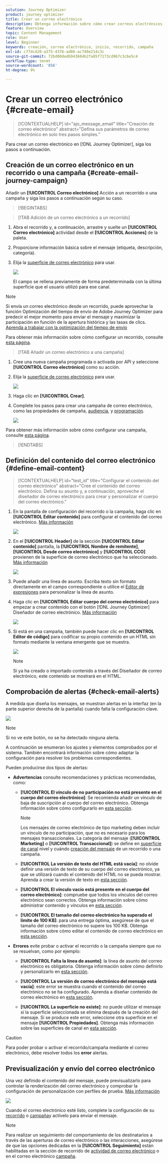 ```yaml
---
solution: Journey Optimizer
product: journey optimizer
title: Crear un correo electrónico
description: Obtenga información sobre cómo crear correos electrónicos en Journey Optimizer
feature: Overview
topic: Content Management
role: User
level: Beginner
keywords: creación, correo electrónico, inicio, recorrido, campaña
exl-id: c77dc420-a375-4376-ad86-ac740e214c3c
source-git-commit: 72bd00dedb943604b2fa85f7173cd967c3cbe5c4
workflow-type: tm+mt
source-wordcount: '856'
ht-degree: 9%

---
```


# Crear un correo electrónico {#create-email}

>[!CONTEXTUALHELP]
>id="ajo_message_email"
>title="Creación de correo electrónico"
>abstract="Defina sus parámetros de correo electrónico en solo tres pasos simples."

Para crear un correo electrónico en [!DNL Journey Optimizer], siga los pasos a continuación.

## Creación de un correo electrónico en un recorrido o una campaña {#create-email-journey-campaign}

Añadir un **[!UICONTROL Correo electrónico]** Acción a un recorrido o una campaña y siga los pasos a continuación según su caso.

>[!BEGINTABS]

>[!TAB Adición de un correo electrónico a un recorrido]

1. Abra el recorrido y, a continuación, arrastre y suelte un **[!UICONTROL Correo electrónico]** actividad desde el **[!UICONTROL Acciones]** de la paleta.

1. Proporcione información básica sobre el mensaje (etiqueta, descripción, categoría).

1. Elija la [superficie de correo electrónico](email-settings.md) para usar.

   ![](assets/email_journey.png)

   El campo se rellena previamente de forma predeterminada con la última superficie que el usuario utilizó para ese canal.

>[!NOTE]
>
>Si envía un correo electrónico desde un recorrido, puede aprovechar la función Optimización del tiempo de envío de Adobe Journey Optimizer para predecir el mejor momento para enviar el mensaje y maximizar la participación en función de la apertura histórica y las tasas de clics. [Aprenda a trabajar con la optimización del tiempo de envío](../building-journeys/journeys-message.md#send-time-optimization)

Para obtener más información sobre cómo configurar un recorrido, consulte [esta página](../building-journeys/journey-gs.md).

>[!TAB Añadir un correo electrónico a una campaña]

1. Cree una nueva campaña programada o activada por API y seleccione **[!UICONTROL Correo electrónico]** como su acción.

1. Elija la [superficie de correo electrónico](email-settings.md) para usar.

   ![](assets/email_campaign.png)

1. Haga clic en **[!UICONTROL Crear]**.

1. Complete los pasos para crear una campaña de correo electrónico, como las propiedades de campaña, [audiencia](../audience/about-audiences.md), y [programación](../campaigns/create-campaign.md#schedule).

   ![](assets/email_campaign_steps.png)

<!--
From the **[!UICONTROL Action]** section, specify if you want to track how your recipients react to your delivery: you can track email opens, and/or clicks on links and buttons in your email.

![](assets/email_campaign_tracking.png)
-->

Para obtener más información sobre cómo configurar una campaña, consulte [esta página](../campaigns/get-started-with-campaigns.md).

>[!ENDTABS]

## Definición del contenido del correo electrónico {#define-email-content}

<!-- update the quarry component with right ID value-->

>[!CONTEXTUALHELP]
>id="test_id"
>title="Configurar el contenido del correo electrónico"
>abstract="Cree el contenido del correo electrónico. Defina su asunto y, a continuación, aproveche el diseñador de correo electrónico para crear y personalizar el cuerpo del correo electrónico."

1. En la pantalla de configuración del recorrido o la campaña, haga clic en **[!UICONTROL Editar contenido]** para configurar el contenido del correo electrónico. [Más información](get-started-email-design.md)

   ![](assets/email_campaign_edit_content.png)

1. En el **[!UICONTROL Header]** de la sección **[!UICONTROL Editar contenido]** pantalla, la **[!UICONTROL Nombre de remitente]**, **[!UICONTROL Desde correo electrónico]** y **[!UICONTROL CCO]** provienen de la superficie de correo electrónico que ha seleccionado. [Más información](email-settings.md) <!--check if same for journey-->

   ![](assets/email_designer_edit_content_header.png)

1. Puede añadir una línea de asunto. Escriba texto sin formato directamente en el campo correspondiente o utilice el [Editor de expresiones](../personalization/personalization-build-expressions.md) para personalizar la línea de asunto.

1. Haga clic en **[!UICONTROL Editar cuerpo del correo electrónico]** para empezar a crear contenido con el botón [!DNL Journey Optimizer] Diseñador de correo electrónico. [Más información](get-started-email-design.md)

   ![](assets/email_designer_edit_email_body.png)

1. Si está en una campaña, también puede hacer clic en **[!UICONTROL Editor de código]** para codificar su propio contenido en un HTML sin formato mediante la ventana emergente que se muestra.

   ![](assets/email_designer_edit_code_editor.png)

   >[!NOTE]
   >
   >Si ya ha creado o importado contenido a través del Diseñador de correo electrónico, este contenido se mostrará en el HTML.

## Comprobación de alertas {#check-email-alerts}

A medida que diseña los mensajes, se muestran alertas en la interfaz (en la parte superior derecha de la pantalla) cuando falta la configuración clave.

![](assets/email_journey_alerts_details.png)

>[!NOTE]
>
>Si no ve este botón, no se ha detectado ninguna alerta.

A continuación se enumeran los ajustes y elementos comprobados por el sistema. También encontrará información sobre cómo adaptar la configuración para resolver los problemas correspondientes.

Pueden producirse dos tipos de alertas:

* **Advertencias** consulte recomendaciones y prácticas recomendadas, como:

   * **[!UICONTROL El vínculo de no participación no está presente en el cuerpo del correo electrónico]**: Se recomienda añadir un vínculo de baja de suscripción al cuerpo del correo electrónico. Obtenga información sobre cómo configurarlo en [esta sección](../privacy/opt-out.md#opt-out-management).

     >[!NOTE]
     >
     >Los mensajes de correo electrónico de tipo marketing deben incluir un vínculo de no participación, que no es necesario para los mensajes transaccionales. La categoría del mensaje (**[!UICONTROL Marketing]** o **[!UICONTROL Transaccional]**) se define en [superficie de canal](email-settings.md#email-type) nivel y cuándo [creación del mensaje](#create-email-journey-campaign) de un recorrido o una campaña.

   * **[!UICONTROL La versión de texto del HTML está vacía]**: no olvide definir una versión de texto de su cuerpo del correo electrónico, ya que se utilizará cuando el contenido del HTML no se pueda mostrar. Aprenda a crear la versión de texto en [esta sección](text-version-email.md).

   * **[!UICONTROL El vínculo vacío está presente en el cuerpo del correo electrónico]**: compruebe que todos los vínculos del correo electrónico sean correctos. Obtenga información sobre cómo administrar contenido y vínculos en [esta sección](content-from-scratch.md).

   * **[!UICONTROL El tamaño del correo electrónico ha superado el límite de 100 KB]**: para una entrega óptima, asegúrese de que el tamaño del correo electrónico no supere los 100 KB. Obtenga información sobre cómo editar el contenido de correo electrónico en [esta sección](content-from-scratch.md).

* **Errores** evite probar o activar el recorrido o la campaña siempre que no se resuelvan, como por ejemplo:

   * **[!UICONTROL Falta la línea de asunto]**: la línea de asunto del correo electrónico es obligatoria. Obtenga información sobre cómo definirlo y personalizarlo en [esta sección](create-email.md).

  <!--HTML is empty when Amp HTML is present-->

   * **[!UICONTROL La versión de correo electrónico del mensaje está vacía]**: este error se muestra cuando el contenido del correo electrónico no se ha configurado. Aprenda a diseñar contenido de correo electrónico en [esta sección](get-started-email-design.md).

   * **[!UICONTROL La superficie no existe]**: no puede utilizar el mensaje si la superficie seleccionada se elimina después de la creación del mensaje. Si se produce este error, seleccione otra superficie en el mensaje **[!UICONTROL Propiedades]**. Obtenga más información sobre las superficies de canal en [esta sección](../configuration/channel-surfaces.md).

>[!CAUTION]
>
>Para poder probar o activar el recorrido/campaña mediante el correo electrónico, debe resolver todos los **error** alertas.

## Previsualización y envío del correo electrónico

Una vez definido el contenido del mensaje, puede previsualizarlo para controlar la renderización del correo electrónico y comprobar la configuración de personalización con perfiles de prueba. [Más información](preview.md)

![](assets/email_designer_edit_simulate.png)

Cuando el correo electrónico esté listo, complete la configuración de su [recorrido](../building-journeys/journey-gs.md) o [campaña](../campaigns/create-campaign.md)y actívelo para enviar el mensaje.

>[!NOTE]
>
>Para realizar un seguimiento del comportamiento de los destinatarios a través de las aperturas de correo electrónico o las interacciones, asegúrese de que las opciones dedicadas en la **[!UICONTROL Seguimiento]** están habilitadas en la sección de recorrido de [actividad de correo electrónico](../building-journeys/journeys-message.md) o en el correo electrónico [campaña](../campaigns/create-campaign.md).<!--to move?-->

<!--

## Define your email content {#email-content}

Use [!DNL Journey Optimizer] Email Designer to [design your email from scratch](../email/content-from-scratch.md). If you have an existing content, you can [import it in the Email Designer](../email/existing-content.md), or [code your own content](../email/code-content.md) in [!DNL Journey Optimizer]. 

[!DNL Journey Optimizer] comes with a set of [built-in templates](email-templates.md) to help you start. Any email can also be saved as a template.

Use [!DNL Journey Optimizer] Expression editor to personalize your messages with profiles' data. For more on personalization, refer to [this section](../personalization/personalize.md).

Adapt the content of your messages to the targeted profiles by using [!DNL Journey Optimizer] dynamic content capabilities. [Get started with dynamic content](../personalization/get-started-dynamic-content.md)

## Email tracking {#email-tracking}

If you want to track the behavior of your recipients through openings and/or clicks on links, enable the following options: **[!UICONTROL Email opens]** and **[!UICONTROL Click on email]**. 

Learn more about tracking in [this section](message-tracking.md).

## Validate your email content {#email-content-validate}

Control the rendering of your email, and check personalization settings with test profiles, using the preview section on the left-hand side. For more on this, refer to [this section](preview.md).

![](assets/messages-simple-preview.png)

You must also check alerts in the upper section of the editor.  Some of them are simple warnings, but others can prevent you from using the message. 

-->

